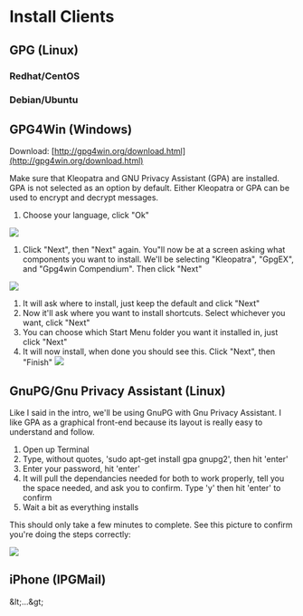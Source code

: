 # Install Clients

## GPG (Linux)
### Redhat/CentOS
### Debian/Ubuntu

## GPG4Win (Windows)

Download: [http://gpg4win.org/download.html](http://gpg4win.org/download.html)

Make sure that Kleopatra and GNU Privacy Assistant (GPA) are installed. GPA is not selected as an option by default. Either Kleopatra or GPA can be used to encrypt and decrypt messages.

1. Choose your language, click &quot;Ok&quot;

[![](RackMultipart20211128-4-dbovmn_html_e53115da50210aaf.png)](http://www.deepdotweb.com/wp-content/uploads/2015/02/SUJ3aT21.png)

1. Click &quot;Next&quot;, then &quot;Next&quot; again. You&quot;ll now be at a screen asking what components you want to install. We&#39;ll be selecting &quot;Kleopatra&quot;, &quot;GpgEX&quot;, and &quot;Gpg4win Compendium&quot;. Then click &quot;Next&quot;

[![](RackMultipart20211128-4-dbovmn_html_b2b6267a689e4d14.png)](http://www.deepdotweb.com/wp-content/uploads/2015/02/oNLB4Kk1.png)

1. It will ask where to install, just keep the default and click &quot;Next&quot;
2. Now it&#39;ll ask where you want to install shortcuts. Select whichever you want, click &quot;Next&quot;
3. You can choose which Start Menu folder you want it installed in, just click &quot;Next&quot;
4. It will now install, when done you should see this. Click &quot;Next&quot;, then &quot;Finish&quot; [![](RackMultipart20211128-4-dbovmn_html_6e4d881d85af9aa2.png)](http://www.deepdotweb.com/wp-content/uploads/2015/02/RYUfaj41.png)

## GnuPG/Gnu Privacy Assistant (Linux)

Like I said in the intro, we&#39;ll be using GnuPG with Gnu Privacy Assistant. I like GPA as a graphical front-end because its layout is really easy to understand and follow.

1. Open up Terminal
2. Type, without quotes, &#39;sudo apt-get install gpa gnupg2&#39;, then hit &#39;enter&#39;
3. Enter your password, hit &#39;enter&#39;
4. It will pull the dependancies needed for both to work properly, tell you the space needed, and ask you to confirm. Type &#39;y&#39; then hit &#39;enter&#39; to confirm
5. Wait a bit as everything installs

This should only take a few minutes to complete. See this picture to confirm you&#39;re doing the steps correctly:

[![](RackMultipart20211128-4-dbovmn_html_64f646618718b6c2.png)](https://www.deepdotweb.com/wp-content/uploads/2015/02/TVjAVPp1.png)

## iPhone (IPGMail)

\&lt;…\&gt;
